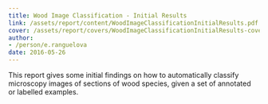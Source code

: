 ```yaml
---
title: Wood Image Classification - Initial Results
link: /assets/report/content/WoodImageClassificationInitialResults.pdf
cover: /assets/report/covers/WoodImageClassificationInitialResults-cover.png
author:
- /person/e.ranguelova
date: 2016-05-26
---
```

This report gives some initial findings on how to automatically classify microscopy images of sections of wood species, given a set of annotated or labelled examples.
